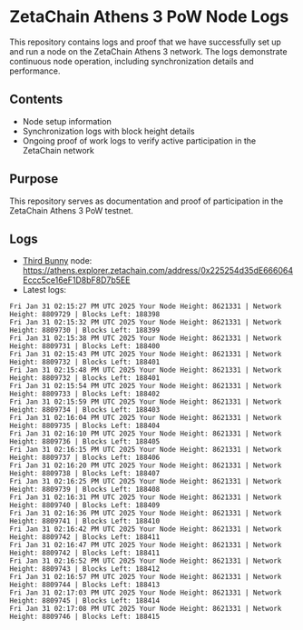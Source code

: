 # ZetaChain Athens 3 PoW Node Logs
This repository contains logs and proof that we have successfully set up and run a node on the ZetaChain Athens 3 network. The logs demonstrate continuous node operation, including synchronization details and performance.

## Contents
- Node setup information
- Synchronization logs with block height details
- Ongoing proof of work logs to verify active participation in the ZetaChain network

## Purpose
This repository serves as documentation and proof of participation in the ZetaChain Athens 3 PoW testnet.

## Logs

- [Third Bunny](https://thirdbunny.xyz/) node: https://athens.explorer.zetachain.com/address/0x225254d35dE666064Eccc5ce16eF1D8bF8D7b5EE
- Latest logs:
```
Fri Jan 31 02:15:27 PM UTC 2025 Your Node Height: 8621331 | Network Height: 8809729 | Blocks Left: 188398
Fri Jan 31 02:15:32 PM UTC 2025 Your Node Height: 8621331 | Network Height: 8809730 | Blocks Left: 188399
Fri Jan 31 02:15:38 PM UTC 2025 Your Node Height: 8621331 | Network Height: 8809731 | Blocks Left: 188400
Fri Jan 31 02:15:43 PM UTC 2025 Your Node Height: 8621331 | Network Height: 8809732 | Blocks Left: 188401
Fri Jan 31 02:15:48 PM UTC 2025 Your Node Height: 8621331 | Network Height: 8809732 | Blocks Left: 188401
Fri Jan 31 02:15:54 PM UTC 2025 Your Node Height: 8621331 | Network Height: 8809733 | Blocks Left: 188402
Fri Jan 31 02:15:59 PM UTC 2025 Your Node Height: 8621331 | Network Height: 8809734 | Blocks Left: 188403
Fri Jan 31 02:16:04 PM UTC 2025 Your Node Height: 8621331 | Network Height: 8809735 | Blocks Left: 188404
Fri Jan 31 02:16:10 PM UTC 2025 Your Node Height: 8621331 | Network Height: 8809736 | Blocks Left: 188405
Fri Jan 31 02:16:15 PM UTC 2025 Your Node Height: 8621331 | Network Height: 8809737 | Blocks Left: 188406
Fri Jan 31 02:16:20 PM UTC 2025 Your Node Height: 8621331 | Network Height: 8809738 | Blocks Left: 188407
Fri Jan 31 02:16:25 PM UTC 2025 Your Node Height: 8621331 | Network Height: 8809739 | Blocks Left: 188408
Fri Jan 31 02:16:31 PM UTC 2025 Your Node Height: 8621331 | Network Height: 8809740 | Blocks Left: 188409
Fri Jan 31 02:16:36 PM UTC 2025 Your Node Height: 8621331 | Network Height: 8809741 | Blocks Left: 188410
Fri Jan 31 02:16:42 PM UTC 2025 Your Node Height: 8621331 | Network Height: 8809742 | Blocks Left: 188411
Fri Jan 31 02:16:47 PM UTC 2025 Your Node Height: 8621331 | Network Height: 8809742 | Blocks Left: 188411
Fri Jan 31 02:16:52 PM UTC 2025 Your Node Height: 8621331 | Network Height: 8809743 | Blocks Left: 188412
Fri Jan 31 02:16:57 PM UTC 2025 Your Node Height: 8621331 | Network Height: 8809744 | Blocks Left: 188413
Fri Jan 31 02:17:03 PM UTC 2025 Your Node Height: 8621331 | Network Height: 8809745 | Blocks Left: 188414
Fri Jan 31 02:17:08 PM UTC 2025 Your Node Height: 8621331 | Network Height: 8809746 | Blocks Left: 188415
```
